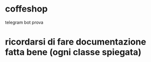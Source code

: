 # coffeshop
telegram bot prova

# ricordarsi di fare documentazione fatta bene (ogni classe spiegata)
